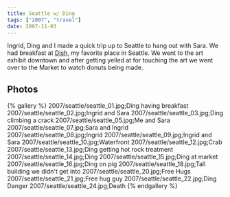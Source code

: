 ```yaml
---
title: Seattle w/ Ding
tags: ["2007", "travel"]
date: 2007-11-03
---
```

Ingrid, Ding and I made a quick trip up to Seattle to hang out with Sara.  We had breakfast at <a href="http://maps.google.com/maps?client=opera&rls=en&sourceid=opera&ie=UTF-8&oe=utf-8&um=1&q=dish&near=Seattle,+WA&fb=1&view=text&latlng=47660355,-122366073,12128487684074696783">Dish</a>, my favorite place in Seattle.  We went to the art exhibit downtown and after getting yelled at for touching the art we went over to the Market to watch donuts being made.

## Photos 

{% gallery %} 
2007/seattle/seattle_01.jpg;Ding having breakfast
2007/seattle/seattle_02.jpg;Ingrid and Sara
2007/seattle/seattle_03.jpg;Ding climbing a crack
2007/seattle/seattle_05.jpg;Me and Sara
2007/seattle/seattle_07.jpg;Sara and Ingrid
2007/seattle/seattle_08.jpg;Ingrid
2007/seattle/seattle_09.jpg;Ingrid and Sara
2007/seattle/seattle_10.jpg;Waterfront
2007/seattle/seattle_12.jpg;Crab
2007/seattle/seattle_13.jpg;Ding getting hot rock treatment
2007/seattle/seattle_14.jpg;Ding
2007/seattle/seattle_15.jpg;Ding at market
2007/seattle/seattle_16.jpg;Ding on pig
2007/seattle/seattle_18.jpg;Tall building we didn't get into
2007/seattle/seattle_20.jpg;Free Hugs
2007/seattle/seattle_21.jpg;Free hug guy
2007/seattle/seattle_22.jpg;Ding Danger
2007/seattle/seattle_24.jpg;Death
{% endgallery %}
